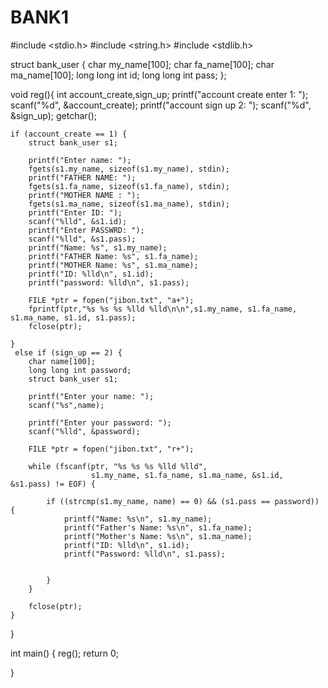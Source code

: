 # BANK1








#include <stdio.h>
#include <string.h>
#include <stdlib.h>








struct bank_user {
                    char my_name[100];
                    char fa_name[100];
                    char ma_name[100];
                    long long int id;
                    long long int pass;
                };




void reg(){
 int account_create,sign_up;
    printf("account create enter 1: ");
    scanf("%d", &account_create);
    printf("account sign up 2: ");
    scanf("%d", &sign_up);
    getchar();

    if (account_create == 1) {
        struct bank_user s1;

        printf("Enter name: ");
        fgets(s1.my_name, sizeof(s1.my_name), stdin);
        printf("FATHER NAME: ");
        fgets(s1.fa_name, sizeof(s1.fa_name), stdin);
        printf("MOTHER NAME : ");
        fgets(s1.ma_name, sizeof(s1.ma_name), stdin);
        printf("Enter ID: ");
        scanf("%lld", &s1.id);
        printf("Enter PASSWRD: ");
        scanf("%lld", &s1.pass);
        printf("Name: %s", s1.my_name);
        printf("FATHER Name: %s", s1.fa_name);
        printf("MOTHER Name: %s", s1.ma_name);
        printf("ID: %lld\n", s1.id);
        printf("password: %lld\n", s1.pass);

        FILE *ptr = fopen("jibon.txt", "a+");
        fprintf(ptr,"%s %s %s %lld %lld\n\n",s1.my_name, s1.fa_name, s1.ma_name, s1.id, s1.pass);
        fclose(ptr);

    }
     else if (sign_up == 2) {
        char name[100];
        long long int password;
        struct bank_user s1;

        printf("Enter your name: ");
        scanf("%s",name);

        printf("Enter your password: ");
        scanf("%lld", &password);

        FILE *ptr = fopen("jibon.txt", "r+");

        while (fscanf(ptr, "%s %s %s %lld %lld",
                      s1.my_name, s1.fa_name, s1.ma_name, &s1.id, &s1.pass) != EOF) {

            if ((strcmp(s1.my_name, name) == 0) && (s1.pass == password)) {
                printf("Name: %s\n", s1.my_name);
                printf("Father's Name: %s\n", s1.fa_name);
                printf("Mother's Name: %s\n", s1.ma_name);
                printf("ID: %lld\n", s1.id);
                printf("Password: %lld\n", s1.pass);


            }
        }

        fclose(ptr);
    }

}



int main() {
    reg();
    return 0;

}


